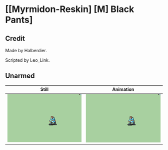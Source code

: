 # [\[Myrmidon-Reskin\] \[M\] Black Pants]

## Credit

Made by Halberdier.

Scripted by Leo_Link.
	
## Unarmed

| Still | Animation |
| :---: | :-------: |
| ![Unarmed still](./Unarmed_000.png) | ![Unarmed animation](./Unarmed.gif) |
